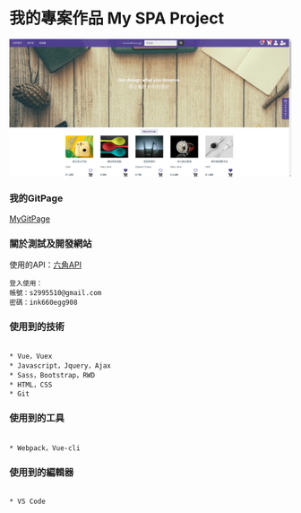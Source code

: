 # 我的專案作品 My SPA Project

![image](img/myWebsite.png)

### 我的GitPage

[MyGitPage](https://edward.yihao.nctu.me/#/home)

### 關於測試及開發網站

使用的API：[六角API](https://github.com/hexschool/vue-course-api-wiki/wiki)
```
登入使用：
帳號：s2995510@gmail.com
密碼：ink660egg908
```
### 使用到的技術
```

* Vue，Vuex
* Javascript，Jquery，Ajax
* Sass，Bootstrap，RWD
* HTML，CSS
* Git

```
### 使用到的工具
```

* Webpack，Vue-cli

```
### 使用到的編輯器
```

* VS Code

```

